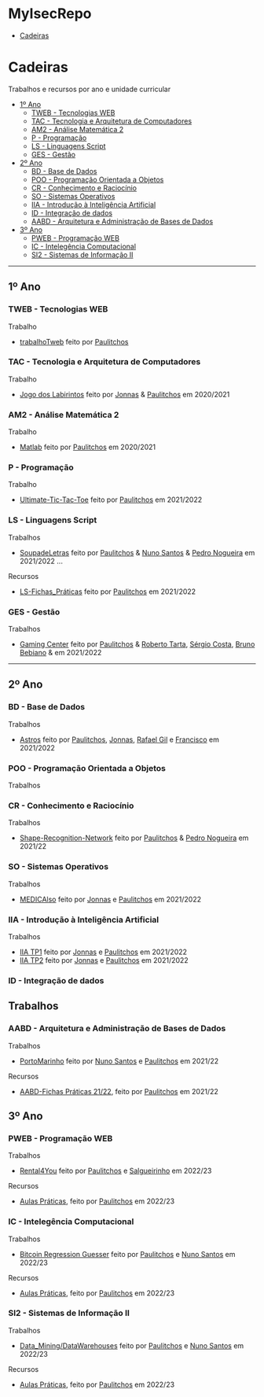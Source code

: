 # MyIsecRepo

- [Cadeiras](#cadeiras)

# Cadeiras

Trabalhos e recursos por ano e unidade curricular

  - [1º Ano](#1º-ano)
    - [TWEB - Tecnologias WEB](#tweb---tecnologias-web)
    - [TAC - Tecnologia e Arquitetura de Computadores](#tac---tecnologia-e-arquitetura-de-computadores)
    - [AM2 - Análise Matemática 2](#am2---análise-matemática-2)
    - [P - Programação](#p---programação)
    - [LS - Linguagens Script](#ls---linguagens-script)
    - [GES - Gestão](#ges---gestão)
  - [2º Ano](#2º-ano)
    - [BD - Base de Dados](#bd---base-de-dados)
    - [POO - Programação Orientada a Objetos](#poo---programação-orientada-a-objetos)
    - [CR - Conhecimento e Raciocínio](#cr---conhecimento-e-raciocínio)
    - [SO - Sistemas Operativos](#so---sistemas-operativos)
    - [IIA - Introdução à Inteligência Artificial](#iia---introdução-à-inteligência-artificial)
    - [ID - Integração de dados](#id---integração-de-dados)
    - [AABD - Arquitetura e Administração de Bases de Dados](#aabd---arquitetura-e-administração-de-bases-de-dados)
  - [3º Ano](#3º-ano)
    - [PWEB - Programação WEB](#pweb---programação-web)
    - [IC - Intelegência Computacional](#ic---intelegência-computacional)
    - [SI2 - Sistemas de Informação II](#si2---sistemas-de-informação-ii)

---

## 1º Ano
 
### TWEB - Tecnologias WEB

Trabalho
 - [trabalhoTweb](https://github.com/Paulitchos/TWEB_Project) feito por [Paulitchos](https://github.com/Paulitchos)
 
### TAC - Tecnologia e Arquitetura de Computadores

Trabalho

- [Jogo dos Labirintos](https://github.com/Yeshey/x86_64-Assembly-project-2021) feito por [Jonnas](https://github.com/Yeshey) & [Paulitchos](https://github.com/Paulitchos) em 2020/2021

 ### AM2 - Análise Matemática 2

Trabalho
- [Matlab](https://github.com/Paulitchos/AM2_MATLAB) feito por [Paulitchos](https://github.com/Paulitchos) em 2020/2021

### P - Programação

Trabalho
 - [Ultimate-Tic-Tac-Toe](https://github.com/Paulitchos/Trabalho_P) feito por [Paulitchos](https://github.com/Paulitchos) em 2021/2022

### LS - Linguagens Script

Trabalhos
- [SoupadeLetras](https://github.com/Paulitchos/CrossWord-LS) feito por [Paulitchos](https://github.com/Paulitchos) & [Nuno Santos](https://github.com/Nun0Santos) & [Pedro Nogueira](https://github.com/pmsnnogueira) em 2021/2022
...

Recursos
- [LS-Fichas_Práticas](https://github.com/Paulitchos/LS_Pratica) feito por [Paulitchos](https://github.com/Paulitchos) em 2021/2022

### GES - Gestão

Trabalhos
- [Gaming Center](https://github.com/Paulitchos/Gestao-P) feito por [Paulitchos](https://github.com/Paulitchos) & [Roberto Tarta](https://github.com/RobertoTarta), [Sérgio Costa](https://github.com/serac01), [Bruno Bebiano](https://github.com/brunobebiano) &  em 2021/2022
---

## 2º Ano

### BD - Base de Dados

Trabalhos

- [Astros](https://github.com/Paulitchos/Base_de_Dados) feito por [Paulitchos](https://github.com/Paulitchos), [Jonnas](https://github.com/Yeshey), [Rafael Gil](https://github.com/RafaelSGil) e [Francisco](https://github.com/fraanciscomendes) em 2021/2022

### POO - Programação Orientada a Objetos

Trabalhos

### CR - Conhecimento e Raciocínio

Trabalhos
- [Shape-Recognition-Network](https://github.com/Paulitchos/ShapeClassification-CR) feito por [Paulitchos](https://github.com/Paulitchos) & [Pedro Nogueira](https://github.com/pmsnnogueira) em 2021/22

### SO - Sistemas Operativos

Trabalhos
- [MEDICAlso](https://github.com/Paulitchos/Unix_Project-SO) feito por [Jonnas](https://github.com/Yeshey) e [Paulitchos](https://github.com/Paulitchos) em
2021/2022

### IIA - Introdução à Inteligência Artificial

Trabalhos
- [IIA TP1](https://github.com/Paulitchos/Netlogo-Introduction_to_AI-project) feito por [Jonnas](https://github.com/Yeshey) e [Paulitchos](https://github.com/Paulitchos) em 2021/2022
- [IIA TP2](https://github.com/Paulitchos/Optimization_Problem-Introduction_to_AI-project) feito por [Jonnas](https://github.com/Yeshey) e [Paulitchos](https://github.com/Paulitchos) em 2021/2022

### ID - Integração de dados

Trabalhos
- 

### AABD - Arquitetura e Administração de Bases de Dados

Trabalhos

- [PortoMarinho](https://github.com/Nun0Santos/PortoMarinho) feito por [Nuno Santos](https://github.com/Nun0Santos) e [Paulitchos](https://github.com/Paulitchos) em 2021/22

Recursos

- [AABD-Fichas Práticas 21/22](https://github.com/Paulitchos/AABD_FichasPraticas), feito por [Paulitchos](https://github.com/Paulitchos) em 2021/22

## 3º Ano

### PWEB - Programação WEB

Trabalhos
-  [Rental4You](https://github.com/Paulitchos/Rental4You) feito por [Paulitchos](https://github.com/Paulitchos) e [Salgueirinho](https://github.com/Salgueirinho) em 2022/23

Recursos

- [Aulas Práticas](https://github.com/Paulitchos/Aulas_Pweb), feito por [Paulitchos](https://github.com/Paulitchos) em 2022/23

### IC - Intelegência Computacional

Trabalhos
-  [Bitcoin Regression Guesser](https://github.com/Paulitchos/IC-Project) feito por [Paulitchos](https://github.com/Paulitchos) e [Nuno Santos](https://github.com/Nun0Santos) em 2022/23

Recursos

- [Aulas Práticas](https://github.com/Paulitchos/IC_Praticas), feito por [Paulitchos](https://github.com/Paulitchos) em 2022/23

### SI2 - Sistemas de Informação II

Trabalhos
-  [Data_Mining/DataWarehouses](https://github.com/Paulitchos/SI_2_TP) feito por [Paulitchos](https://github.com/Paulitchos) e [Nuno Santos](https://github.com/Nun0Santos) em 2022/23

Recursos

- [Aulas Práticas](https://github.com/Paulitchos/SI_2_P), feito por [Paulitchos](https://github.com/Paulitchos) em 2022/23
